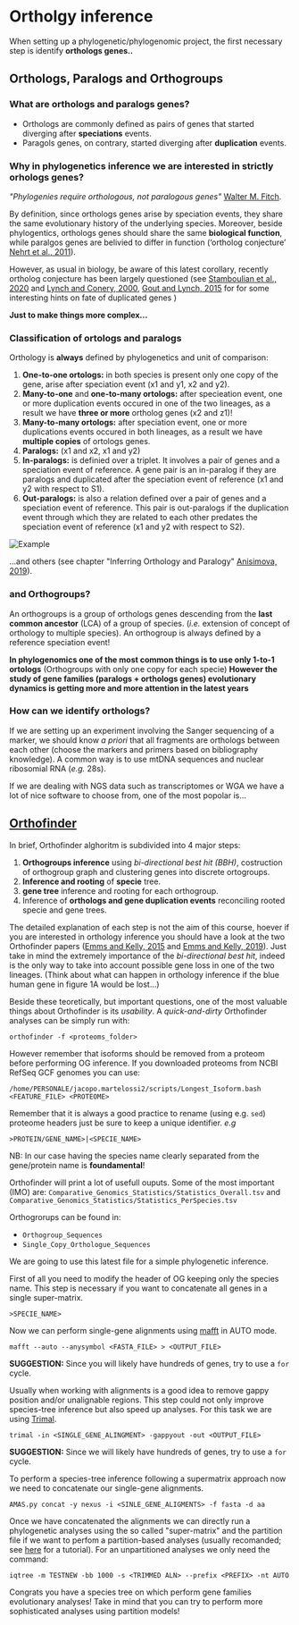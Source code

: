 # Ortholgy inference

When setting up a phylogenetic/phylogenomic project, the first necessary step is identify **orthologs genes..**

## Orthologs, Paralogs and Orthogroups

### What are orthologs and paralogs genes?

  * Orthologs are commonly defined as pairs of genes that started diverging after **speciations** events.  
  * Paragols genes, on contrary, started diverging after **duplication** events.  
 
### Why in phylogenetics inference we are interested in strictly orhologs genes?

*"Phylogenies require orthologous, not paralogous genes"* [Walter M. Fitch](https://academic.oup.com/sysbio/article-abstract/19/2/99/1655771).  

By definition, since orthologs genes arise by speciation events, they share the same evolutionary history of the underlying species. Moreover, beside phylogentics, orthologs genes should share the same **biological function**, while paralgos genes are belivied to differ in function (‘ortholog conjecture’ [Nehrt et al., 2011](https://journals.plos.org/ploscompbiol/article?id=10.1371/journal.pcbi.1002073)).

However, as usual in biology, be aware of this latest corollary, recently ortholog conjecture has been largely questioned (see [Stamboulian et al., 2020](https://academic.oup.com/bioinformatics/article/36/Supplement_1/i219/5870499) and [Lynch and Conery, 2000](https://science.sciencemag.org/content/290/5494/1151.abstract?casa_token=xqdhpSn423QAAAAA:mi5ecKfOTYeHPuelYUEP0zBd7gM-fEVWJDjZktvNo-bfFX5XjY44ns7epbpUHi9DmqzPv7id9Km2jA), [Gout and Lynch, 2015](https://academic.oup.com/mbe/article/32/8/2141/2925587?login=true) for for some interesting hints on fate of duplicated genes )

**Just to make things more complex...**

### Classification of ortologs and paralogs

Orthology is **always** defined by phylogenetics and unit of comparison:

 1. **One-to-one ortologs:** in both species is present only one copy of the gene, arise after speciation event (x1 and y1, x2 and y2).
 2. **Many-to-one** and **one-to-many ortologs:** after specieation event, one or more duplication events occured in one of the two lineages, as a result we have **three or more** ortholog genes (x2 and z1)!
 3. **Many-to-many ortologs:** after speciation event, one or more duplications events occured in both lineages, as a result we have **multiple copies** of ortologs genes.
 4. **Paralogs:** (x1 and x2, x1 and y2)
 5. **In-paralogs:** is definied over a triplet. It involves a pair of genes and a speciation event of reference. A gene pair is an in-paralog if they are paralogs and duplicated after the speciation event of reference (x1 and y2 with respect to S1).
 6. **Out-paralogs:** is also a relation defined over a pair of genes and a speciation event of reference. This pair is out-paralogs if the duplication event through which they are related to each other predates the speciation event of reference (x1 and y2 with respect to S2).

![Example](https://github.com/for-giobbe/phy/blob/master/2021/Images/Orthologs_Paralogs.png)

...and others (see chapter "Inferring Orthology and Paralogy" [Anisimova, 2019](https://core.ac.uk/download/pdf/289121767.pdf)).

### and Orthogroups?

An orthogroups is a group of orthologs genes descending from the **last common ancestor** (LCA) of a group of species. (*i.e.* extension of concept of orthology to multiple species). An orthogroup is always defined by a reference speciation event!

**In phylogenomics one of the most common things is to use only 1-to-1 ortologs** (Orthogroups with only one copy for each specie)
**However the study of gene families (paralogs + orthologs genes) evolutionary dynamics is getting more and more attention in the latest years** 

### How can we identify orthologs?

If we are setting up an experiment involving the Sanger sequencing of a marker, we should know *a priori* that all fragments are orthologs between each other (choose the markers and primers based on bibliography knowledge). A common way is to use mtDNA sequences and nuclear ribosomial RNA (*e.g.* 28s).

If we are dealing with NGS data such as transcriptomes or WGA we have a lot of nice software to choose from, one of the most popolar is...

## [Orthofinder](https://github.com/davidemms/OrthoFinder)

In brief, Orthofinder alghoritm is subdivided into 4 major steps:

 1. **Orthogroups inference** using *bi-directional best hit (BBH)*, costruction of orthogroup graph and clustering genes into discrete ortogroups.
 2. **Inference and rooting** of **specie** tree. 
 3. **gene tree** inference and rooting for each orthogroup.
 4. Inference of **orthologs and gene duplication events** reconciling rooted specie and gene trees.
 
The detailed explanation of each step is not the aim of this course, hoever if you are interested in orthology inference you should have a look at the two Orthofinder papers ([Emms and Kelly, 2015](https://genomebiology.biomedcentral.com/articles/10.1186/s13059-015-0721-2?optIn=false) and [Emms and Kelly, 2019](https://genomebiology.biomedcentral.com/articles/10.1186/s13059-019-1832-y)). Just take in mind the extremely importance of the *bi-directional best hit*, indeed is the only way to take into account possible gene loss in one of the two lineages. (Think about what can happen in orthology inference  if the blue human gene in figure 1A would be lost...) 

Beside these teoretically, but important questions, one of the most valuable things about Orthofinder is its *usability*. A *quick-and-dirty* Orthofinder analyses can be simply run with:

```
orthofinder -f <proteoms_folder>
```

However remember that isoforms should be removed from a proteom before performing OG inference. If you downloaded proteoms from NCBI RefSeq GCF genomes you can use:

```
/home/PERSONALE/jacopo.martelossi2/scripts/Longest_Isoform.bash <FEATURE_FILE> <PROTEOME>
```

Remember that it is always a good practice to rename (using e.g. ```sed```) proteome headers just be sure to keep a unique identifier. *e.g*

```
>PROTEIN/GENE_NAME>|<SPECIE_NAME>
```

NB: In our case having the species name clearly separated from the gene/protein name is **foundamental**!

Orthofinder will print a lot of usefull ouputs. Some of the most important (IMO) are: ```Comparative_Genomics_Statistics/Statistics_Overall.tsv``` and ```Comparative_Genomics_Statistics/Statistics_PerSpecies.tsv```

Orthogrorups can be found in:

- ```Orthogroup_Sequences```
- ```Single_Copy_Orthologue_Sequences```

We are going to use this latest file for a simple phylogenetic inference.

First of all you need to modify the header of OG keeping only the species name. This step is necessary if you want to concatenate all genes in a single super-matrix.

```
>SPECIE_NAME>
```

Now we can perform single-gene alignments using [mafft](https://mafft.cbrc.jp/alignment/server/) in AUTO mode.

```
mafft --auto --anysymbol <FASTA_FILE> > <OUTPUT_FILE>
```

**SUGGESTION:** Since you will likely have hundreds of genes, try to use a ```for``` cycle.

Usually when working with alignments is a good idea to remove gappy position and/or unalignable regions. This step could not only improve species-tree inference but also speed up analyses. For this task we are using [Trimal](http://trimal.cgenomics.org/trimal).

```
trimal -in <SINGLE_GENE_ALINGMENT> -gappyout -out <OUTPUT_FILE>
```

**SUGGESTION:** Since we will likely have hundreds of genes, try to use a ```for``` cycle.

To perform a species-tree inference following a supermatrix approach now we need to concatenate our single-gene alignments.

```
AMAS.py concat -y nexus -i <SINLE_GENE_ALIGMENTS> -f fasta -d aa
```

Once we have concatenated the alignments we can directly run a phylogenetic analyses using the so called "super-matrix" and the partition file if we want to perfom a partition-based analyses (usually recomanded; see [here](http://www.iqtree.org/doc/Advanced-Tutorial) for a tutorial). For an unpartitioned analyses we only need the command:

```
iqtree -m TESTNEW -bb 1000 -s <TRIMMED ALN> --prefix <PREFIX> -nt AUTO
```

Congrats you have a species tree on which perform gene families evolutionary analyses! Take in mind that you can try to perform more sophisticated analyses using partition models!


